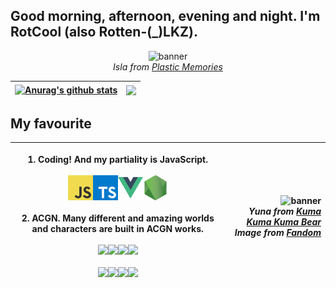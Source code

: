 ## Good morning, afternoon, evening and night. I'm RotCool (also Rotten-(_)LKZ).
<p align="center">
  <img src="https://fastly.jsdelivr.net/gh/Rotten-LKZ/cdn@main/images/ACGN/pm-ayla-3-141972.png" alt="banner"><br/>
  <i>Isla from <a href="https://en.wikipedia.org/wiki/Plastic_Memories" target="_blank">Plastic Memories</a></i>
</p>

| <a href="https://github.com/anuraghazra/github-readme-stats"><img align="center" src="https://github-readme-stats.vercel.app/api?username=Rotten-LKZ&show_icons=true&include_all_commits=true&hide_border=true" alt="Anurag's github stats" /></a> | <a href="https://github.com/LoTwT/github-readme-stats"><img align="center" src="https://github-readme-stats.vercel.app/api/top-langs/?username=Rotten-LKZ&layout=compact&hide_border=true" /></a> |
| ------------- | ------------- |

## My favourite

| <p style="vertical-align: top;">1. Coding! And my partiality is JavaScript. <br/><br/><code><img height="40" src="https://raw.githubusercontent.com/github/explore/80688e429a7d4ef2fca1e82350fe8e3517d3494d/topics/javascript/javascript.png"></code><code><img height="40" src="https://raw.githubusercontent.com/github/explore/80688e429a7d4ef2fca1e82350fe8e3517d3494d/topics/typescript/typescript.png"></code><code><img height="40" src="https://raw.githubusercontent.com/github/explore/80688e429a7d4ef2fca1e82350fe8e3517d3494d/topics/vue/vue.png"></code><code><img height="40" src="https://raw.githubusercontent.com/github/explore/80688e429a7d4ef2fca1e82350fe8e3517d3494d/topics/nodejs/nodejs.png"></code><br/><br/>2. ACGN. Many different and amazing worlds and characters are built in ACGN works.<br/><br/><code><img width="60" src="https://s4.anilist.co/file/anilistcdn/character/medium/b64167-qMxw0Sijwc18.png"></code><code><img width="60" src="https://s4.anilist.co/file/anilistcdn/character/medium/b121810-RQGbA7CwgItR.png"></code><code><img width="60" src="https://s4.anilist.co/file/anilistcdn/character/medium/b89426-9VS3dWDKDs4v.jpg"></code><code><img width="60" src="https://s4.anilist.co/file/anilistcdn/character/medium/n42469-shq7IzxyJNbJ.jpg"></code><br/><br/><code><img width="60" src="https://s4.anilist.co/file/anilistcdn/character/medium/b81751-nUEIrhRFlkKc.png"></code><code><img width="60" src="https://s4.anilist.co/file/anilistcdn/character/medium/n81369-0vKZMoOH3NZT.jpg"></code><code><img width="60" src="https://s4.anilist.co/file/anilistcdn/character/medium/b130665-eb65zDu3doTn.jpg"></code><code><img width="60" src="https://s4.anilist.co/file/anilistcdn/character/medium/b4604-YFJiWeuGSIYf.png"></code></p>  | <p align="right"><img src="https://fastly.jsdelivr.net/gh/Rotten-LKZ/cdn@main/images/ACGN/008_main-8f9017.webp" alt="banner"><br/><i>Yuna from <a href="https://en.wikipedia.org/wiki/Kuma_Kuma_Kuma_Bear" target="_blank">Kuma Kuma Kuma Bear</a><br/>Image from <a href="https://kumakumakumabear.fandom.com/wiki/Yuna" target="_blank">Fandom</a></i></p> |
| ------------- | ------------- |
